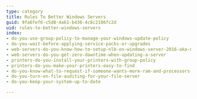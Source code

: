 ```yaml
---
type: category
title: Rules To Better Windows Servers
guid: 9fa6fef6-c5d8-4a61-b436-4c8c2106fc2d
uid: rules-to-better-windows-servers
index:
- do-you-use-group-policy-to-manage-your-windows-update-policy
- do-you-wait-before-applying-service-packs-or-upgrades
- web-servers-do-you-know-how-to-setup-nlb-on-windows-server-2016-aka-network-load-balancing
- web-servers-do-you-get-zero-downtime-when-updating-a-server
- printers-do-you-install-your-printers-with-group-policy
- printers-do-you-make-your-printers-easy-to-find
- do-you-know-what-to-request-if-someone-wants-more-ram-and-processors-on-a-vm-or-a-pc
- do-you-turn-on-file-auditing-for-your-file-server
- do-you-keep-your-system-up-to-date

---
```

 

